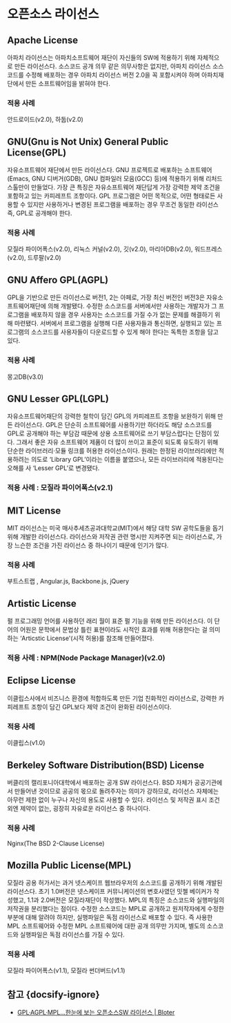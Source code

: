 # 오픈소스 라이선스

## Apache License

아파치 라이선스는 아파치소프트웨어 재단이 자신들의 SW에 적용하기 위해 자체적으로 만든 라이선스다. 소스코드 공개 의무 같은 의무사항은 없지만, 아파치 라이선스 소스코드를 수정해 배포하는 경우 아파치 라이선스 버전 2.0을 꼭 포함시켜야 하며 아파치재단에서 만든 소프트웨어임을 밝혀야 한다.

### 적용 사례

안드로이드(v2.0), 하둡(v2.0)

## GNU(Gnu is Not Unix) General Public License(GPL)

자유소프트웨어 재단에서 만든 라이선스다. GNU 프로젝트로 배포하는 소프트웨어(Emacs, GNU 디버거(GDB), GNU 컴파일러 모음(GCC) 등)에 적용하기 위해 리처드 스톨만이 만들었다. 가장 큰 특징은 자유소프트웨어 재단답게 가장 강력한 제약 조건을 포함하고 있는 카피레프트 조항이다. GPL 프로그램은 어떤 목적으로, 어떤 형태로든 사용할 수 있지만 사용하거나 변경된 프로그램을 배포하는 경우 무조건 동일한 라이선스 즉, GPL로 공개해야 한다.

### 적용 사례

모질라 파이어폭스(v2.0), 리눅스 커널(v2.0), 깃(v2.0), 마리아DB(v2.0), 워드프레스(v2.0), 드루팔(v2.0)

## GNU Affero GPL(AGPL)

GPL을 기반으로 만든 라이선스로 버전1, 2는 아페로, 가장 최신 버전인 버전3은 자유소프트웨어재단에 의해 개발됐다. 수정한 소스코드를 서버에서만 사용하는 개발자가 그 프로그램을 배포하지 않을 경우 사용자는 소스코드를 가질 수가 없는 문제를 해결하기 위해 마련됐다. 서버에서 프로그램을 실행해 다른 사용자들과 통신하면, 실행되고 있는 프로그램의 소스코드를 사용자들이 다운로드할 수 있게 해야 한다는 독특한 조항을 담고 있다.

### 적용 사례

몽고DB(v3.0)

## GNU Lesser GPL(LGPL)

자유소프트웨어재단의 강력한 철학이 담긴 GPL의 카피레프트 조항을 보완하기 위해 만든 라이선스다. GPL은 단순히 소프트웨어를 사용하기만 하더라도 해당 소스코드를 GPL로 공개해야 하는 부담감 때문에 상용 소프트웨어로 쓰기 부담스럽다는 단점이 있다. 그래서 좋은 자유 소프트웨어 제품이 더 많이 쓰이고 표준이 되도록 유도하기 위해 단순한 라이브러리·모듈 링크를 허용한 라이선스이다. 원래는 한정된 라이브러리에만 적용하려는 의도로 ‘Library GPL’이라는 이름을 붙였으나, 모든 라이브러리에 적용된다는 오해를 사 ‘Lesser GPL’로 변경됐다.

### 적용 사례 : 모질라 파이어폭스(v2.1)

## MIT License

MIT 라이선스는 미국 매사추세츠공과대학교(MIT)에서 해당 대학 SW 공학도들을 돕기 위해 개발한 라이선스다. 라이선스와 저작권 관련 명시만 지켜주면 되는 라이선스로, 가장 느슨한 조건을 가진 라이선스 중 하나이기 때문에 인기가 많다.

### 적용 사례

부트스트랩 , Angular.js, Backbone.js, jQuery

## Artistic License

펄 프로그래밍 언어를 사용하던 래리 월이 표준 펄 기능을 위해 만든 라이선스다. 이 단어의 어원은 문학에서 문법상 틀린 표현이라도 시적인 효과를 위해 허용한다는 걸 의미하는 ‘Articstic License'(시적 허용)를 참조해 만들어졌다.

### 적용 사례 : NPM(Node Package Manager)(v2.0)

## Eclipse License

이클립스사에서 비즈니스 환경에 적합하도록 만든 기업 친화적인 라이선스로, 강력한 카피레프트 조항이 담긴 GPL보다 제약 조건이 완화된 라이선스이다.

### 적용 사례

이클립스(v1.0)

## Berkeley Software Distribution(BSD) License

버클리의 캘리포니아대학에서 배포하는 공개 SW 라이선스다. BSD 자체가 공공기관에서 만들어낸 것이므로 공공의 몫으로 돌려주자는 의미가 강하므로, 라이선스 자체에는 아무런 제한 없이 누구나 자신의 용도로 사용할 수 있다. 라이선스 및 저작권 표시 조건 외엔 제약이 없는, 굉장히 자유로운 라이선스 중 하나이다.

### 적용 사례

Nginx(The BSD 2-Clause License)

## Mozilla Public License(MPL)

모질라 공용 허가서는 과거 넷스케이프 웹브라우저의 소스코드를 공개하기 위해 개발된 라이선스다. 초기 1.0버전은 넷스케이프 커뮤니케이션의 변호사였던 밋첼 베이커가 작성했고, 1.1과 2.0버전은 모질라재단이 작성했다. MPL의 특징은 소스코드와 실행파일의 저작권을 분리했다는 점이다. 수정한 소스코드는 MPL로 공개하고 원저작자에게 수정한 부분에 대해 알려야 하지만, 실행파일은 독점 라이선스로 배포할 수 있다. 즉 사용한 MPL 소프트웨어와 수정한 MPL 소프트웨어에 대한 공개 의무만 가지며, 별도의 소스코드와 실행파일은 독점 라이선스를 가질 수 있다.

### 적용 사례

모질라 파이어폭스(v1.1), 모질라 썬더버드(v1.1)

## 참고 {docsify-ignore}

* [GPL·AGPL·MPL…한눈에 보는 오픈소스SW 라이선스 | Bloter](http://www.bloter.net/archives/209318)
